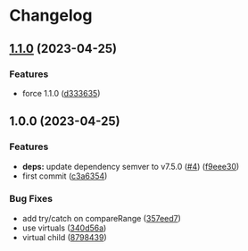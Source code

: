 # Changelog

## [1.1.0](https://github.com/christophehurpeau/yarn-why-duplicate/compare/v1.0.0...v1.1.0) (2023-04-25)


### Features

* force 1.1.0 ([d333635](https://github.com/christophehurpeau/yarn-why-duplicate/commit/d3336353ffe709910577310116dab70dd8f25f5c))

## 1.0.0 (2023-04-25)


### Features

* **deps:** update dependency semver to v7.5.0 ([#4](https://github.com/christophehurpeau/yarn-why-duplicate/issues/4)) ([f9eee30](https://github.com/christophehurpeau/yarn-why-duplicate/commit/f9eee30e153dea0dc8dabb69b2484dd6dd3be0dc))
* first commit ([c3a6354](https://github.com/christophehurpeau/yarn-why-duplicate/commit/c3a6354ae139baffc75c4582af439db4f496329c))


### Bug Fixes

* add try/catch on compareRange ([357eed7](https://github.com/christophehurpeau/yarn-why-duplicate/commit/357eed715012b156d4abd447f9d7232fdc066d72))
* use virtuals ([340d56a](https://github.com/christophehurpeau/yarn-why-duplicate/commit/340d56a8abc6c81b9973ed5ecb80604e6905990b))
* virtual child ([8798439](https://github.com/christophehurpeau/yarn-why-duplicate/commit/8798439ccf4f7ee40292ce9fb734e573a37c1d71))
